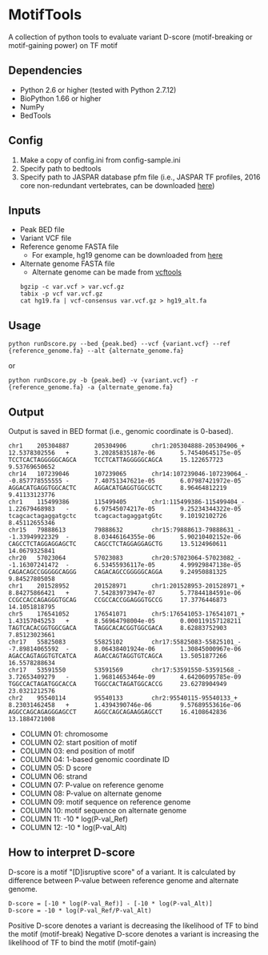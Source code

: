 # MotifTools
A collection of python tools to evaluate variant D-score (motif-breaking or motif-gaining power) on TF motif

## Dependencies

* Python 2.6 or higher (tested with Python 2.7.12)
* BioPython 1.66 or higher
* NumPy
* BedTools 

## Config

1. Make a copy of config.ini from config-sample.ini
2. Specify path to bedtools
3. Specify path to JASPAR database pfm file (i.e., JASPAR TF profiles, 2016 core non-redundant vertebrates, can be downloaded [here](http://jaspar.genereg.net/html/DOWNLOAD/JASPAR_CORE/pfm/nonredundant/pfm_vertebrates.txt))

## Inputs

* Peak BED file
* Variant VCF file
* Reference genome FASTA file
  * For example, hg19 genome can be downloaded from [here](http://hgdownload.cse.ucsc.edu/goldenPath/hg19/bigZips/)
* Alternate genome FASTA file
  * Alternate genome can be made from [vcftools](https://vcftools.github.io/index.html)
  ```shell
  bgzip -c var.vcf > var.vcf.gz
  tabix -p vcf var.vcf.gz
  cat hg19.fa | vcf-consensus var.vcf.gz > hg19_alt.fa
  ```
  

## Usage

```shell
python runDscore.py --bed {peak.bed} --vcf {variant.vcf} --ref {reference_genome.fa} --alt {alternate_genome.fa}
```

or

```shell
python runDscore.py -b {peak.bed} -v {variant.vcf} -r {reference_genome.fa} -a {alternate_genome.fa}
```

## Output

Output is saved in BED format (i.e., genomic coordinate is 0-based).

```
chr1    205304887       205304906       chr1:205304888-205304906_+      12.5378302556   +       3.20285835187e-06       5.74540645175e-05       TCCTCACTAGGGGGCAGCA     TCCTCATTAGGGGGCAGCA     15.122657723    9.53769650652
chr14   107239046       107239065       chr14:107239046-107239064_-     -0.857778555555 -       7.40751347621e-05       6.07987421972e-05       AGGACATGAGGTGGCACTC     AGGACATGAGGTGGCGCTC     8.96464812219   9.41133123776
chr1    115499386       115499405       chr1:115499386-115499404_-      1.22679468983   -       6.97545074217e-05       9.25234344322e-05       tcagcactagaggatgctc     tcagcactagaggatgGtc     9.10192102726   8.45112655346
chr15   79888613        79888632        chr15:79888613-79888631_-       -1.33949922329  -       8.03446164355e-06       5.90210402152e-06       CAGCCTCTAGGAGGAGCTC     CAGCCTCTAGGAGGAGCTG     13.5124960611   14.0679325841
chr20   57023064        57023083        chr20:57023064-57023082_-       -1.16307241472  -       6.53455936117e-05       4.99929847138e-05       CAGACAGCCGGGGGCAGGG     CAGACAGCCGGGGGCAGGA     9.24950881325   9.84527805058
chr1    201528952       201528971       chr1:201528953-201528971_+      8.84275866421   +       7.54283973947e-07       5.77844184591e-06       CCGCCACCAGAGGGTGCAG     CCGCCACCGGAGGGTGCCG     17.3776446873   14.1051818795
chr5    176541052       176541071       chr5:176541053-176541071_+      1.43157045253   +       8.56964798004e-05       0.000119157128211       TAGTCACACGGTGGCGACA     TAGGCACACGGTGGCGACA     8.62883752903   7.85123023661
chr17   55825083        55825102        chr17:55825083-55825101_-       -7.89814065592  -       8.06438401924e-06       1.30845000967e-06       AGACCAGTAGGTGTCATCA     AGACCAGTAGGTGTCAGCA     13.5051877266   16.5578288634
chr17   53591550        53591569        chr17:53591550-53591568_-       3.72653409279   -       1.96814653464e-09       4.64206095785e-09       TGGCCACTAGATGGCACCA     TGGCCACTAGATGGCACCG     23.6278904949   23.0321212576
chr2    95540114        95540133        chr2:95540115-95540133_+        8.23031462458   +       1.4394390746e-06        9.57689553616e-06       AGGCCAGCAGAGGGAGCCT     AGGCCAGCAGAAGGAGCCT     16.4108642836   13.1884721008
```

* COLUMN 01: chromosome
* COLUMN 02: start position of motif
* COLUMN 03: end position of motif
* COLUMN 04: 1-based genomic coordinate ID
* COLUMN 05: D score
* COLUMN 06: strand
* COLUMN 07: P-value on reference genome
* COLUMN 08: P-value on alternate genome
* COLUMN 09: motif sequence on reference genome
* COLUMN 10: motif sequence on alternate genome
* COLUMN 11: -10 * log(P-val_Ref)
* COLUMN 12: -10 * log(P-val_Alt)

## How to interpret D-score

D-score is a motif "[D]isruptive score" of a variant. It is calculated by difference between P-value between reference genome and alternate genome.

```
D-score = [-10 * log(P-val_Ref)] - [-10 * log(P-val_Alt)]
D-score = -10 * log(P-val_Ref/P-val_Alt)
```

Positive D-score denotes a variant is decreasing the likelihood of TF to bind the motif (motif-break)
Negative D-score denotes a variant is increasing the likelihood of TF to bind the motif (motif-gain)
